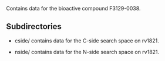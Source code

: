 Contains data for the bioactive compound F3129-0038.

## Subdirectories

- cside/ contains data for the C-side search space on rv1821.

- nside/ contains data for the N-side search space on rv1821.

